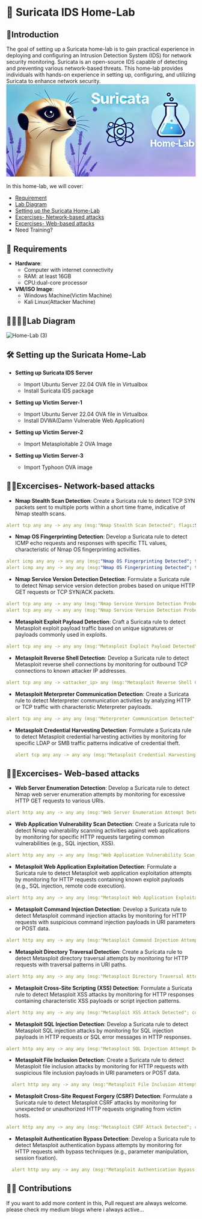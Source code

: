 # 🦝 Suricata IDS Home-Lab 

## 🍁Introduction

The goal of setting up a Suricata home-lab is to gain practical experience in deploying and configuring an Intrusion Detection System (IDS) for network security monitoring. Suricata is an open-source IDS capable of detecting and preventing various network-based threats. This home-lab provides individuals with hands-on experience in setting up, configuring, and utilizing Suricata to enhance network security.  
![Blue Sand White Beach Simple Watercolor Etsy Shop Banner (2)](https://github.com/DNcrypter/Suricata-IDS-Lab/blob/main/Suricata_1.jpg)

In this home-lab, we will cover:
- [Requirement](https://github.com/0xrajneesh/Suricata-IDS-Home-Lab?tab=readme-ov-file#requirements)
- [Lab Diagram](https://github.com/0xrajneesh/Suricata-IDS-Home-Lab?tab=readme-ov-file#%EF%B8%8Flab-diagram)
- [Setting up the Suricata Home-Lab](https://github.com/0xrajneesh/Suricata-IDS-Home-Lab?tab=readme-ov-file#-setting-up-the-suricata-home-lab)
- [Excercises- Network-based attacks](https://github.com/0xrajneesh/Suricata-IDS-Home-Lab?tab=readme-ov-file#excercises--network-based-attacks)
- [Excercises- Web-based attacks](https://github.com/0xrajneesh/Suricata-IDS-Home-Lab?tab=readme-ov-file#excercises--web-based-attacks)
- Need Training?


## 📝 Requirements

- **Hardware**:
  - Computer with internet connectivity
  - RAM: at least 16GB
  - CPU:dual-core processor
- **VM/ISO Image**:
  - Windows Machine(Victim Machine)
  - Kali Linux(Attacker Machine)

## 👩🏻‍🔬🧪Lab Diagram

![Home-Lab (3)]()



## 🛠 Setting up the Suricata Home-Lab

- **Setting up Suricata IDS Server**
  -  Import Ubuntu Server 22.04 OVA file in Virtualbox
  -  Install Suricata IDS package
 
- **Setting up Victim Server-1**
  -  Import Ubuntu Server 22.04 OVA file in Virtualbox
  -  Install DVWA(Damn Vulnerable Web Application)

- **Setting up Victim Server-2**
  -  Import Metasploitable 2 OVA Image
 
- **Setting up Victim Server-3**
  -  Import Typhoon OVA image
 


## 🧑‍💻Excercises- Network-based attacks
-  **Nmap Stealth Scan Detection**: Create a Suricata rule to detect TCP SYN packets sent to multiple ports within a short time frame, indicative of Nmap stealth scans.
  ```yaml
alert tcp any any -> any any (msg:"Nmap Stealth Scan Detected"; flags:S; threshold: type threshold, track by_src, count 5, seconds 10; sid:100001;)
```        
-  **Nmap OS Fingerprinting Detection**: Develop a Suricata rule to detect ICMP echo requests and responses with specific TTL values, characteristic of Nmap OS fingerprinting activities.
  ```yaml
alert icmp any any -> any any (msg:"Nmap OS Fingerprinting Detected"; ttl: 64; content:"ECHO REQUEST"; sid:100002;)   
alert icmp any any -> any any (msg:"Nmap OS Fingerprinting Detected"; ttl: 128; content:"ECHO REPLY"; sid:100003;)
```
-  **Nmap Service Version Detection Detection**: Formulate a Suricata rule to detect Nmap service version detection probes based on unique HTTP GET requests or TCP SYN/ACK packets.
  ```yaml
alert tcp any any -> any any (msg:"Nmap Service Version Detection Probe Detected"; content:"GET"; http_method; sid:100004;)
alert tcp any any -> any any (msg:"Nmap Service Version Detection Probe Detected"; flags:SA; sid:100005;)
```
-  **Metasploit Exploit Payload Detection**: Craft a Suricata rule to detect Metasploit exploit payload traffic based on unique signatures or payloads commonly used in exploits.
  ```yaml
alert tcp any any -> any any (msg:"Metasploit Exploit Payload Detected"; content:"<metasploit_payload>"; sid:100006;)
```
-  **Metasploit Reverse Shell Detection**: Develop a Suricata rule to detect Metasploit reverse shell connections by monitoring for outbound TCP connections to known attacker IP addresses.
```yaml
alert tcp any any -> <attacker_ip> any (msg:"Metasploit Reverse Shell Connection Detected"; sid:100007;)
```
-  **Metasploit Meterpreter Communication Detection**: Create a Suricata rule to detect Meterpreter communication activities by analyzing HTTP or TCP traffic with characteristic Meterpreter payloads.
  ```yaml
alert tcp any any -> any any (msg:"Meterpreter Communication Detected"; content:"<meterpreter_payload>"; sid:100008;)
```
- **Metasploit Credential Harvesting Detection**: Formulate a Suricata rule to detect Metasploit credential harvesting activities by monitoring for specific LDAP or SMB traffic patterns indicative of credential theft.
  ```yaml
  alert tcp any any -> any any (msg:"Metasploit Credential Harvesting Activity Detected"; content:"LDAP" content:"SMB"; sid:100009;)
  ```

## 🧑‍💻Excercises- Web-based attacks

-  **Web Server Enumeration Detection**: Develop a Suricata rule to detect Nmap web server enumeration attempts by monitoring for excessive HTTP GET requests to various URIs.
```yaml
alert http any any -> any any (msg:"Web Server Enumeration Attempt Detected"; urilen:>100; threshold: type threshold, track by_src, count 10, seconds 60; sid:100010;)
```
-  **Web Application Vulnerability Scan Detection**: Create a Suricata rule to detect Nmap vulnerability scanning activities against web applications by monitoring for specific HTTP requests targeting common vulnerabilities (e.g., SQL injection, XSS).
  ```yaml
alert http any any -> any any (msg:"Web Application Vulnerability Scan Detected"; content:"SQL Injection" content:"XSS"; sid:100011;)
```
-  **Metasploit Web Application Exploitation Detection**: Formulate a Suricata rule to detect Metasploit web application exploitation attempts by monitoring for HTTP requests containing known exploit payloads (e.g., SQL injection, remote code execution).
  ```yaml
alert http any any -> any any (msg:"Metasploit Web Application Exploitation Attempt Detected"; content:"<exploit_payload>"; sid:100012;)
```
-  **Metasploit Command Injection Detection**: Develop a Suricata rule to detect Metasploit command injection attacks by monitoring for HTTP requests with suspicious command injection payloads in URI parameters or POST data.
```yaml
alert http any any -> any any (msg:"Metasploit Command Injection Attempt Detected"; content:";"; sid:100013;)
```
-  **Metasploit Directory Traversal Detection**: Create a Suricata rule to detect Metasploit directory traversal attempts by monitoring for HTTP requests with traversal patterns in URI paths.
```yaml
alert http any any -> any any (msg:"Metasploit Directory Traversal Attempt Detected"; content:"../"; sid:100014;)
```
-  **Metasploit Cross-Site Scripting (XSS) Detection**: Formulate a Suricata rule to detect Metasploit XSS attacks by monitoring for HTTP responses containing characteristic XSS payloads or script injection patterns.
```yaml
alert http any any -> any any (msg:"Metasploit XSS Attack Detected"; content:"<script>"; sid:100015;)
```
- **Metasploit SQL Injection Detection**: Develop a Suricata rule to detect Metasploit SQL injection attacks by monitoring for SQL injection payloads in HTTP requests or SQL error messages in HTTP responses.
```yaml
alert http any any -> any any (msg:"Metasploit SQL Injection Attempt Detected"; content:"SQL Error"; sid:100016;)
```
- **Metasploit File Inclusion Detection**: Create a Suricata rule to detect Metasploit file inclusion attacks by monitoring for HTTP requests with suspicious file inclusion payloads in URI parameters or POST data.
```yaml
  alert http any any -> any any (msg:"Metasploit File Inclusion Attempt Detected"; content:"../../"; sid:100017;)
  ```
- **Metasploit Cross-Site Request Forgery (CSRF) Detection**: Formulate a Suricata rule to detect Metasploit CSRF attacks by monitoring for unexpected or unauthorized HTTP requests originating from victim hosts.
```yaml
alert http any any -> any any (msg:"Metasploit CSRF Attack Detected"; content:"CSRF Token"; sid:100018;)
```
- **Metasploit Authentication Bypass Detection**: Develop a Suricata rule to detect Metasploit authentication bypass attempts by monitoring for HTTP requests with bypass techniques (e.g., parameter manipulation, session fixation).
```yaml
  alert http any any -> any any (msg:"Metasploit Authentication Bypass Attempt Detected"; content:"Admin=true"; sid:100019;)
  ```

## 🍁🍁 Contributions

If you want to add more content in this, Pull request are always welcome. please check my medium blogs where i always active...



